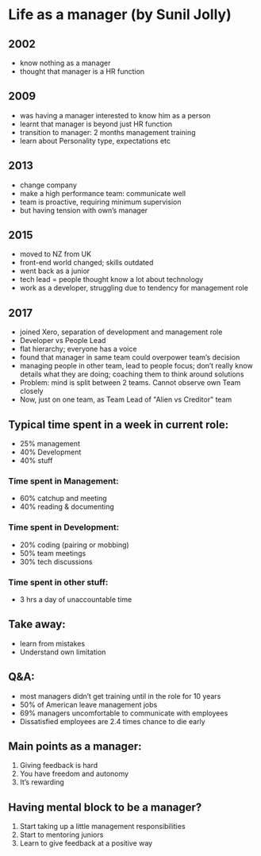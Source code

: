 # Life as a manager (by Sunil Jolly)

## 2002
* know nothing as a manager
* thought that manager is a HR function

## 2009
* was having a manager interested to know him as a person
* learnt that manager is beyond just HR function
* transition to manager: 2 months management training
* learn about Personality type, expectations etc

## 2013
* change company
* make a high performance team: communicate well
* team is proactive, requiring minimum supervision
* but having tension with own’s manager

## 2015
* moved to NZ from UK
* front-end world changed; skills outdated
* went back as a junior
* tech lead = people thought know a lot about technology
* work as a developer, struggling due to tendency for management role

## 2017
* joined Xero, separation of development and management role
* Developer vs People Lead
* flat hierarchy; everyone has a voice
* found that manager in same team could overpower team’s decision 
* managing people in other team, lead to people focus; don’t really know details what they are doing; coaching them to think around solutions
* Problem: mind is split between 2 teams. Cannot observe own Team closely
* Now, just on one team, as Team Lead of "Alien vs Creditor" team

## Typical time spent in a week in current role:
* 25% management 
* 40% Development 
* 40% stuff

### Time spent in Management:
* 60% catchup and meeting
* 40% reading & documenting

### Time spent in Development:
* 20% coding (pairing or mobbing)
* 50% team meetings
* 30% tech discussions

### Time spent in other stuff:
* 3 hrs a day of unaccountable time

## Take away:
* learn from mistakes
* Understand own limitation

## Q&A:
* most managers didn’t get training until in the role for 10 years
* 50% of American leave management jobs
* 69% managers uncomfortable to communicate with employees
* Dissatisfied employees are 2.4 times chance to die early

## Main points as a manager:
1. Giving feedback is hard
2. You have freedom and autonomy
3. It’s rewarding


## Having mental block to be a manager?
1. Start taking up a little management responsibilities
2. Start to mentoring juniors
3. Learn to give feedback at a positive way

